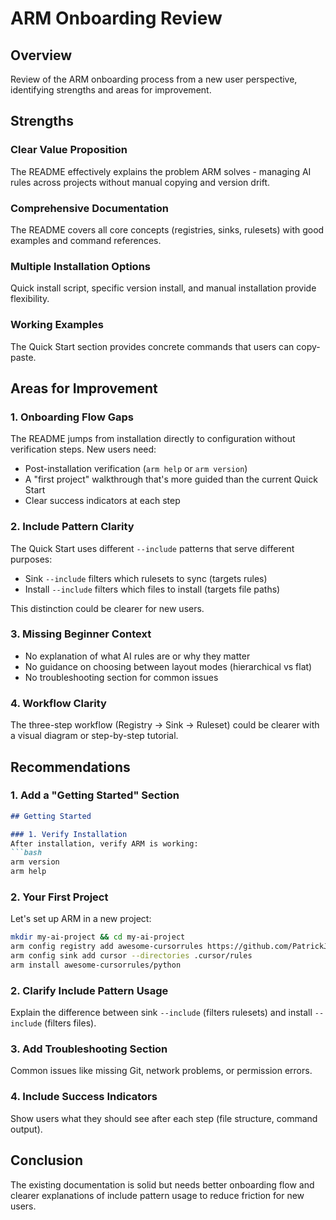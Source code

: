 # ARM Onboarding Review

## Overview

Review of the ARM onboarding process from a new user perspective, identifying strengths and areas for improvement.

## Strengths

### Clear Value Proposition
The README effectively explains the problem ARM solves - managing AI rules across projects without manual copying and version drift.

### Comprehensive Documentation
The README covers all core concepts (registries, sinks, rulesets) with good examples and command references.

### Multiple Installation Options
Quick install script, specific version install, and manual installation provide flexibility.

### Working Examples
The Quick Start section provides concrete commands that users can copy-paste.

## Areas for Improvement

### 1. Onboarding Flow Gaps

The README jumps from installation directly to configuration without verification steps. New users need:

- Post-installation verification (`arm help` or `arm version`)
- A "first project" walkthrough that's more guided than the current Quick Start
- Clear success indicators at each step

### 2. Include Pattern Clarity

The Quick Start uses different `--include` patterns that serve different purposes:
- Sink `--include` filters which rulesets to sync (targets rules)
- Install `--include` filters which files to install (targets file paths)

This distinction could be clearer for new users.

### 3. Missing Beginner Context

- No explanation of what AI rules are or why they matter
- No guidance on choosing between layout modes (hierarchical vs flat)
- No troubleshooting section for common issues

### 4. Workflow Clarity

The three-step workflow (Registry → Sink → Ruleset) could be clearer with a visual diagram or step-by-step tutorial.

## Recommendations

### 1. Add a "Getting Started" Section

```markdown
## Getting Started

### 1. Verify Installation
After installation, verify ARM is working:
```bash
arm version
arm help
```

### 2. Your First Project
Let's set up ARM in a new project:
```bash
mkdir my-ai-project && cd my-ai-project
arm config registry add awesome-cursorrules https://github.com/PatrickJS/awesome-cursorrules --type git
arm config sink add cursor --directories .cursor/rules
arm install awesome-cursorrules/python
```

### 2. Clarify Include Pattern Usage
Explain the difference between sink `--include` (filters rulesets) and install `--include` (filters files).

### 3. Add Troubleshooting Section
Common issues like missing Git, network problems, or permission errors.

### 4. Include Success Indicators
Show users what they should see after each step (file structure, command output).

## Conclusion

The existing documentation is solid but needs better onboarding flow and clearer explanations of include pattern usage to reduce friction for new users.
